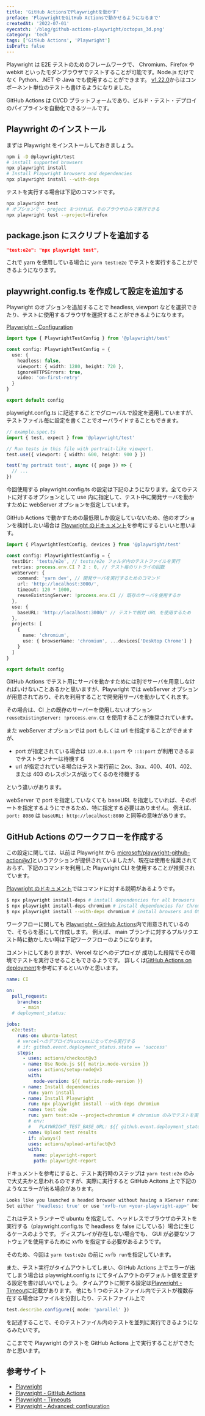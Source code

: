 ```yaml
---
title: 'GitHub ActionsでPlaywrightを動かす'
preface: 'PlaywrightをGitHub Actionsで動かせるようになるまで'
createdAt: '2022-07-01'
eyecatch: '/blog/github-actions-playwright/octopus_3d.png'
category: 'tech'
tags: ['GitHub Actions', 'Playwright']
isDraft: false
---
```


Playwright は E2E テストのためのフレームワークで、 Chromium、Firefox や webkit といったモダンブラウザでテストすることが可能です。Node.js だけでなく Python、.NET や Java でも使用することができます。
[v1.22.0](https://github.com/microsoft/playwright/releases/tag/v1.22.0)からはコンポーネント単位のテストも書けるようになりました。

GitHub Actions は CI/CD プラットフォームであり、ビルド・テスト・デプロイのパイプラインを自動化できるツールです。

## Playwright のインストール

まずは Playwright をインストールしておきましょう。

```bash
npm i -D @playwright/test
# install supported browsers
npx playwright install
# Install Playwright browsers and dependencies
npx playwright install --with-deps
```

テストを実行する場合は下記のコマンドです。

```bash
npx playwright test
# オプションで --project をつければ、そのブラウザのみで実行できる
npx playwright test --project=firefox
```

## package.json にスクリプトを追加する

```json
"test:e2e": "npx playwright test",
```

これで yarn を使用している場合に `yarn test:e2e` でテストを実行することができるようになります。

## playwright.config.ts を作成して設定を追加する

Playwright のオプションを追加することで headless, viewport などを選択できたり、テストに使用するブラウザを選択することができるようになります。

[Playwright - Configuration](https://playwright.dev/docs/test-configuration)

```ts
import type { PlaywrightTestConfig } from '@playwright/test'

const config: PlaywrightTestConfig = {
  use: {
    headless: false,
    viewport: { width: 1280, height: 720 },
    ignoreHTTPSErrors: true,
    video: 'on-first-retry'
  }
}

export default config
```

playwright.config.ts に記述することでグローバルで設定を適用していますが、テストファイル毎に設定を書くことでオーバライドすることもできます。

```ts
// example.spec.ts
import { test, expect } from '@playwright/test'

// Run tests in this file with portrait-like viewport.
test.use({ viewport: { width: 600, height: 900 } })

test('my portrait test', async ({ page }) => {
  // ...
})
```

今回使用する playwright.config.ts の設定は下記のようになります。全てのテストに対するオプションとして use 内に指定して、テスト中に開発サーバを動かすために webServer オプションを指定しています。

GitHub Actions で動かすための最低限しか設定していないため、他のオプションを検討したい場合は [Playwright のドキュメント](https://playwright.dev/docs/api/class-testconfig)を参考にするといいと思います。

```ts
import { PlaywrightTestConfig, devices } from '@playwright/test'

const config: PlaywrightTestConfig = {
  testDir: 'tests/e2e', // tests/e2e フォルダ内のテストファイルを実行
  retries: process.env.CI ? 2 : 0, // テスト毎のリトライの回数
  webServer: {
    command: 'yarn dev', // 開発サーバを実行するためのコマンド
    url: 'http://localhost:3000/',
    timeout: 120 * 1000,
    reuseExistingServer: !process.env.CI // 既存のサーバを使用するか
  },
  use: {
    baseURL: 'http://localhost:3000/' // テストで相対 URL を使用するため
  },
  projects: [
    {
      name: 'chromium',
      use: { browserName: 'chromium', ...devices['Desktop Chrome'] }
    }
  ]
}

export default config
```

GitHub Actions でテスト用にサーバを動かすためには別でサーバを用意しなければいけないことあるかと思いますが、Playwright では webServer オプションが用意されており、それを利用することで開発用サーバを動かしてくれます。

その場合は、CI 上の既存のサーバーを使用しないオプション `reuseExistingServer: !process.env.CI` を使用することが推奨されています。

また webServer オプションでは port もしくは url を指定することができますが、

- port が指定されている場合は `127.0.0.1:port` や `::1:port` が利用できるまでテストランナーは待機する
- url が指定されている場合はテスト実行前に 2xx、3xx、400、401、402、または 403 のレスポンスが返ってくるのを待機する

という違いがあります。

webServer で port を指定していなくても baseURL を指定していれば、そのポートを指定するようにできるため、特に指定する必要はありません。
例えば、`port: 8080` は `baseURL: http://localhost:8080` と同等の意味があります。

## GitHub Actions のワークフローを作成する

この設定に関しては、以前は Playwright から [microsoft/playwright-github-action@v1](https://github.com/microsoft/playwright-github-action)というアクションが提供されていましたが、現在は使用を推奨されておらず、下記のコマンドを利用した Playwright CLI を使用することが推奨されています。

[Playwright のドキュメント](https://playwright.dev/docs/next/cli#install-system-dependencies)ではコマンドに対する説明があるようです。

```bash
$ npx playwright install-deps # install dependencies for all browsers
$ npx playwright install-deps chromium # install dependencies for Chromium only
$ npx playwright install --with-deps chromium # install browsers and OS dependencies with a single command.
```

ワークフローに関しても [Playwright - GitHub Actions](https://playwright.dev/docs/next/ci#github-actions)内で用意されているので、そちらを基にして作成します。
例えば、 main ブランチに対するプルリクエスト時に動かしたい時は下記ワークフローのようになります。

コメントにしてありますが、Vercel などへのデプロイが 成功した段階でその環境でテストを実行させることもできるようです。
詳しくは[GitHub Actions on deployment](https://playwright.dev/docs/next/ci#github-actions-on-deployment)を参考にするといいかと思います。

```yml
name: CI

on:
  pull_request:
    branches:
      - main
  # deployment_status:

jobs:
  e2e:test:
    runs-on: ubuntu-latest
    # vercelへのデプロイがsuccessになってから実行する
    # if: github.event.deployment_status.state == 'success'
    steps:
      - uses: actions/checkout@v3
      - name: Use Node.js ${{ matrix.node-version }}
        uses: actions/setup-node@v3
        with:
          node-version: ${{ matrix.node-version }}
      - name: Install dependencies
        run: yarn install
      - name: Install Playwright
        run: npx playwright install --with-deps chromium
      - name: test e2e
        run: yarn test:e2e --project=chromium # chromium のみでテストを実行
        # env:
        #   PLAYWRIGHT_TEST_BASE_URL: ${{ github.event.deployment_status.target_url }}s
      - name: Upload test results
        if: always()
        uses: actions/upload-artifact@v3
        with:
          name: playwright-report
          path: playwright-report
```

ドキュメントを参考にすると、テスト実行時のステップは `yarn test:e2e` のみで大丈夫かと思われるのですが、実際に実行すると GitHub Acitons 上で下記のようなエラーが出る場合があります。

```bash
Looks like you launched a headed browser without having a XServer running.
Set either 'headless: true' or use 'xvfb-run <your-playwright-app>' before running Playwright.
```

これはテストランナーで ubuntu を指定して、ヘッドレスでブラウザのテストを実行する（playwright.config.ts で headless を false にしている）場合に生じるケースのようです。
ディスプレイが存在しない場合でも、 GUI が必要なソフトウェアを使用するために xvfb を指定する必要があるようです。

そのため、今回は `yarn test:e2e` の前に `xvfb run`を指定しています。

また、テスト実行がタイムアウトしてしまい、GitHub Actions 上でエラーが出てしまう場合は playwright.config.ts にてタイムアウトのデフォルト値を変更する設定を書けばいいでしょう。
タイムアウトに関する設定は[Playwright - Timeout](https://playwright.dev/docs/test-timeouts)に記載があります。
他にも 1 つのテストファイル内でテストが複数存在する場合はファイルを分割したり、テストファイル上で

```ts
test.describe.configure({ mode: 'parallel' })
```

を記述することで、そのテストファイル内のテストを並列に実行できるようになるみたいです。

ここまでで Playwright のテストを GitHub Actions 上で実行することができたかと思います。

## 参考サイト

- [Playwright](https://playwright.dev/)
- [Playwright - GitHub Actions](https://playwright.dev/docs/next/ci#github-actions)
- [Playwright - Timeouts](https://playwright.dev/docs/test-timeouts)
- [Playwright - Advanced: configuration](https://playwright.dev/docs/next/test-advanced)
